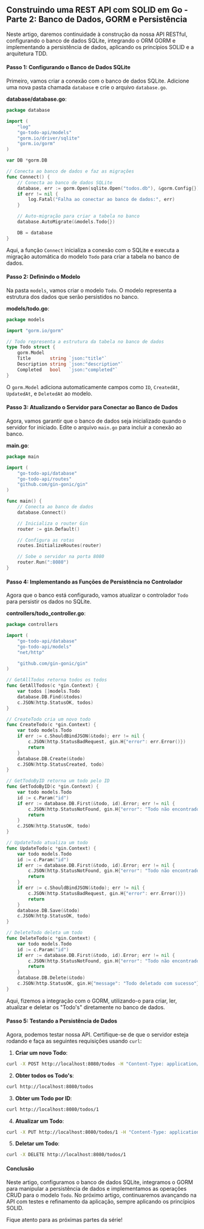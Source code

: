 ## Construindo uma REST API com SOLID em Go - Parte 2: Banco de Dados, GORM e Persistência

Neste artigo, daremos continuidade à construção da nossa API RESTful, configurando o banco de dados SQLite, integrando o ORM GORM e implementando a persistência de dados, aplicando os princípios SOLID e a arquitetura TDD.

#### Passo 1: Configurando o Banco de Dados SQLite

Primeiro, vamos criar a conexão com o banco de dados SQLite. Adicione uma nova pasta chamada `database` e crie o arquivo `database.go`.

**database/database.go**:
```go
package database

import (
	"log"
	"go-todo-api/models"
	"gorm.io/driver/sqlite"
	"gorm.io/gorm"
)

var DB *gorm.DB

// Conecta ao banco de dados e faz as migrações
func Connect() {
	// Conecta ao banco de dados SQLite
	database, err := gorm.Open(sqlite.Open("todos.db"), &gorm.Config{})
	if err != nil {
		log.Fatal("Falha ao conectar ao banco de dados:", err)
	}

	// Auto-migração para criar a tabela no banco
	database.AutoMigrate(&models.Todo{})

	DB = database
}
```

Aqui, a função `Connect` inicializa a conexão com o SQLite e executa a migração automática do modelo `Todo` para criar a tabela no banco de dados.

#### Passo 2: Definindo o Modelo

Na pasta `models`, vamos criar o modelo `Todo`. O modelo representa a estrutura dos dados que serão persistidos no banco.

**models/todo.go**:
```go
package models

import "gorm.io/gorm"

// Todo representa a estrutura da tabela no banco de dados
type Todo struct {
	gorm.Model
	Title       string `json:"title"`
	Description string `json:"description"`
	Completed   bool   `json:"completed"`
}
```

O `gorm.Model` adiciona automaticamente campos como `ID`, `CreatedAt`, `UpdatedAt`, e `DeletedAt` ao modelo.

#### Passo 3: Atualizando o Servidor para Conectar ao Banco de Dados

Agora, vamos garantir que o banco de dados seja inicializado quando o servidor for iniciado. Edite o arquivo `main.go` para incluir a conexão ao banco.

**main.go**:
```go
package main

import (
	"go-todo-api/database"
	"go-todo-api/routes"
	"github.com/gin-gonic/gin"
)

func main() {
	// Conecta ao banco de dados
	database.Connect()

	// Inicializa o router Gin
	router := gin.Default()

	// Configura as rotas
	routes.InitializeRoutes(router)

	// Sobe o servidor na porta 8080
	router.Run(":8080")
}
```

#### Passo 4: Implementando as Funções de Persistência no Controlador

Agora que o banco está configurado, vamos atualizar o controlador `Todo` para persistir os dados no SQLite.

**controllers/todo_controller.go**:
```go
package controllers

import (
	"go-todo-api/database"
	"go-todo-api/models"
	"net/http"

	"github.com/gin-gonic/gin"
)

// GetAllTodos retorna todos os todos
func GetAllTodos(c *gin.Context) {
	var todos []models.Todo
	database.DB.Find(&todos)
	c.JSON(http.StatusOK, todos)
}

// CreateTodo cria um novo todo
func CreateTodo(c *gin.Context) {
	var todo models.Todo
	if err := c.ShouldBindJSON(&todo); err != nil {
		c.JSON(http.StatusBadRequest, gin.H{"error": err.Error()})
		return
	}
	database.DB.Create(&todo)
	c.JSON(http.StatusCreated, todo)
}

// GetTodoByID retorna um todo pelo ID
func GetTodoByID(c *gin.Context) {
	var todo models.Todo
	id := c.Param("id")
	if err := database.DB.First(&todo, id).Error; err != nil {
		c.JSON(http.StatusNotFound, gin.H{"error": "Todo não encontrado"})
		return
	}
	c.JSON(http.StatusOK, todo)
}

// UpdateTodo atualiza um todo
func UpdateTodo(c *gin.Context) {
	var todo models.Todo
	id := c.Param("id")
	if err := database.DB.First(&todo, id).Error; err != nil {
		c.JSON(http.StatusNotFound, gin.H{"error": "Todo não encontrado"})
		return
	}
	if err := c.ShouldBindJSON(&todo); err != nil {
		c.JSON(http.StatusBadRequest, gin.H{"error": err.Error()})
		return
	}
	database.DB.Save(&todo)
	c.JSON(http.StatusOK, todo)
}

// DeleteTodo deleta um todo
func DeleteTodo(c *gin.Context) {
	var todo models.Todo
	id := c.Param("id")
	if err := database.DB.First(&todo, id).Error; err != nil {
		c.JSON(http.StatusNotFound, gin.H{"error": "Todo não encontrado"})
		return
	}
	database.DB.Delete(&todo)
	c.JSON(http.StatusOK, gin.H{"message": "Todo deletado com sucesso"})
}
```

Aqui, fizemos a integração com o GORM, utilizando-o para criar, ler, atualizar e deletar os "Todo's" diretamente no banco de dados.

#### Passo 5: Testando a Persistência de Dados

Agora, podemos testar nossa API. Certifique-se de que o servidor esteja rodando e faça as seguintes requisições usando `curl`:

1. **Criar um novo Todo**:
```bash
curl -X POST http://localhost:8080/todos -H "Content-Type: application/json" -d '{"title":"Estudar Go", "description":"Ler a documentação do Go", "completed":false}'
```

2. **Obter todos os Todo's**:
```bash
curl http://localhost:8080/todos
```

3. **Obter um Todo por ID**:
```bash
curl http://localhost:8080/todos/1
```

4. **Atualizar um Todo**:
```bash
curl -X PUT http://localhost:8080/todos/1 -H "Content-Type: application/json" -d '{"title":"Estudar Go", "description":"Finalizar a série de artigos sobre Go", "completed":true}'
```

5. **Deletar um Todo**:
```bash
curl -X DELETE http://localhost:8080/todos/1
```

#### Conclusão

Neste artigo, configuramos o banco de dados SQLite, integramos o GORM para manipular a persistência de dados e implementamos as operações CRUD para o modelo `Todo`. No próximo artigo, continuaremos avançando na API com testes e refinamento da aplicação, sempre aplicando os princípios SOLID.

Fique atento para as próximas partes da série!